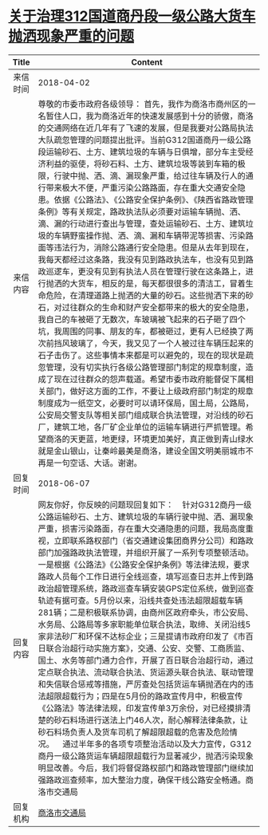# <a href="http://www.shangluo.gov.cn/zmhd/ldxxxx.jsp?urltype=leadermail.LeaderMailContentUrl&wbtreeid=1112&leadermailid=4620">关于治理312国道商丹段一级公路大货车抛洒现象严重的问题</a>
|Title|Content|
|:---:|---|
|来信时间|2018-04-02|
|来信内容|尊敬的市委市政府各级领导： 首先，我作为商洛市商州区的一名暂住人口，我为商洛近年的快速发展感到十分的骄傲，商洛的交通网络在近几年有了飞速的发展，但是我要对公路局执法大队疏忽管理的问题提出批评。当前G312国道商丹一级公路段运输砂石、土方、建筑垃圾的车辆与日俱增，部分车主受经济利益的驱使，将砂石料、土方、建筑垃圾等装到车箱的极限，行驶中抛、洒、滴、漏现象严重，给过往车辆及行人的通行带来极大不便，严重污染公路路面，存在重大交通安全隐患。依据《公路法》、《公路安全保护条例》、《陕西省路政管理条例》等有关规定，路政执法队必须要对运输车辆抛、洒、滴、漏的行动进行查出与管理，查处运输砂石、土方、建筑垃圾的车辆野蛮操作抛、洒、滴、漏和车辆带泥等损害、污染路面等违法行为，消除公路通行安全隐患。但是从去年到现在，我每天都经过这条路，我没有见到路政执法车，也没有见到路政巡逻车，更没有见到有执法人员在管理行驶在这条路上，进行抛洒的大货车，相反的是，每天都很很多的清洁工，冒着生命危险，在清理道路上抛洒的大量的砂石。这些抛洒下来的砂石，对过往群众的生命和财产安全都带来的极大的安全隐患，我自己的车被砸了无数次，车玻璃被飞起来的石子砸了四个坑，我周围的同事、朋友的车，都被砸过，更有人已经换了两次前挡风玻璃了，今天，我又见了一个人被过往车辆压起来的石子击伤了。这些事情本来都是可以避免的，现在的现状是疏忽管理，没有切实执行各级公路管理部门制定的规章制度，造成了现在过往群众的怨声载道。希望市委市政府能督促下属相关部门，做好这方面的工作，不要让上级政府部门制定的规章制度成为一纸空文，必要时可以请环保局，国土局，公路局，公安局交警支队等相关部门组成联合执法管理，对沿线的砂石厂，建筑工地，各厂矿企业单位的运输车辆进行严抓管理。希望商洛的天更蓝，地更绿，环境更加美好，真正做到青山绿水就是金山银山，让秦岭最美是商洛，建设全国文明美丽城市不再是一句空话、大话。谢谢。|
|回复时间|2018-06-07|
|回复内容|网友你好，你反映的问题现回复如下：    针对G312商丹一级公路运输砂石、土方、建筑垃圾的车辆行驶中抛、洒、漏现象严重，损害污染路面，存在重大交通隐患的问题，我局高度重视，立即联系路权部门（省交通建设集团商界分公司）和路政部门加强路政执法管理，并组织开展了一系列专项整顿活动。一是根据《公路法》《公路安全保护条例》等法律法规，要求路政人员每个工作日进行全线巡查，填写巡查日志并上传到路政治超管理系统，路政巡查车辆安装GPS定位系统，做到巡查轨迹有据可查。5月份以来，沿线共查处违法超限超载车辆281辆；二是积极联系协调，由商州区政府牵头，市公安局、水务局、公路局等多家职能单位联合执法，取缔、关闭沿线5家非法砂厂和环保不达标企业；三是提请市政府印发了《市百日联合治超行动实施方案》，交通、公安、交警、工商质监、国土、水务等部门通力合作，开展了百日联合治超行动，通过定点联合执法、流动联合执法、货运源头联合执法、联动管理和失信联合惩戒等措施，严厉查处包括货运车辆抛洒在内的违法超限超载行为；四是在5月份的路政宣传月中，积极宣传《公路法》等法律法规，印发宣传单3万余份，对已经摸排清楚的砂石料场进行送法上门46人次，耐心解释法律条款，让砂石料场负责人及货车司机了解超限超载的危害及危险情况。    通过半年多的各项专项整治活动以及大力宣传，G312商丹一级公路货运车辆超限超载行为显著减少，抛洒污染现象明显改善。今后，我们将督促路权部门和路政管理部门继续加强路政巡查频率，加大整治力度，确保干线公路安全畅通。商洛市交通局|
|回复机构|<a href="../../categories/agencies/商洛市交通局.md">商洛市交通局</a>|